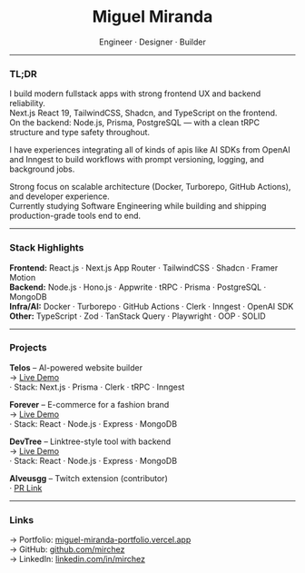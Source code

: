 <h1 align="center">Miguel Miranda</h1>
<p align="center">Engineer · Designer · Builder</p>

---

###  TL;DR

I build modern fullstack apps with strong frontend UX and backend reliability.  
Next.js React 19, TailwindCSS, Shadcn, and TypeScript on the frontend.  
On the backend: Node.js, Prisma, PostgreSQL — with a clean tRPC structure and type safety throughout.

I have experiences integrating all of kinds of apis  like AI SDKs from OpenAI and Inngest to build workflows with prompt versioning, logging, and background jobs.

Strong focus on scalable architecture (Docker, Turborepo, GitHub Actions), and developer experience.  
Currently studying Software Engineering while building and shipping production-grade tools end to end.

---

###  Stack Highlights

**Frontend:** React.js · Next.js App Router · TailwindCSS · Shadcn · Framer Motion  
**Backend:** Node.js · Hono.js · Appwrite · tRPC · Prisma · PostgreSQL · MongoDB  
**Infra/AI:** Docker · Turborepo · GitHub Actions · Clerk · Inngest · OpenAI SDK  
**Other:** TypeScript · Zod · TanStack Query · Playwright · OOP · SOLID

---

###  Projects

**Telos** – AI-powered website builder  
→ [Live Demo](https://telos-steel.vercel.app)  
· Stack: Next.js · Prisma · Clerk · tRPC · Inngest

**Forever** – E-commerce for a fashion brand  
→ [Live Demo](https://forever-ecommerce-teal.vercel.app)  
· Stack: React · Node.js · Express · MongoDB 

**DevTree** – Linktree-style tool with backend  
→ [Live Demo](https://devtree-miguel-miranda.netlify.app)  
· Stack: React · Node.js · Express · MongoDB 

**Alveusgg** – Twitch extension (contributor)  
· [PR Link](https://github.com/alveusgg/extension/pull/257)

---

###  Links

→ Portfolio: [miguel-miranda-portfolio.vercel.app](https://miguel-miranda-portfolio.vercel.app)  
→ GitHub: [github.com/mirchez](https://github.com/mirchez)  
→ LinkedIn: [linkedin.com/in/mirchez](https://www.linkedin.com/in/mirchez)

